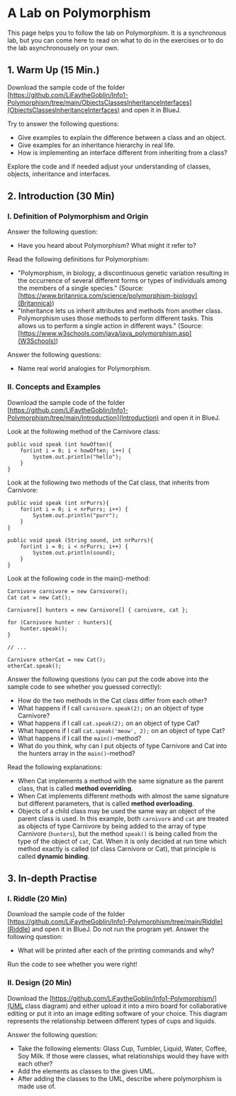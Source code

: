 # A Lab on Polymorphism

This page helps you to follow the lab on Polymorphism. It is a synchronous lab, but you can come here to read on what to do in the exercises or to do the lab asynchronousely on your own. 

## 1. Warm Up (15 Min.)

Download the sample code of the folder [https://github.com/LiFaytheGoblin/Info1-Polymorphism/tree/main/ObjectsClassesInheritanceInterfaces](ObjectsClassesInheritanceInterfaces) and open it in BlueJ.

Try to answer the following questions:
* Give examples to explain the difference between a class and an object.
* Give examples for an inheritance hierarchy in real life.
* How is implementing an interface different from inheriting from a class?

 Explore the code and if needed adjust your understanding of classes, objects, inheritance and interfaces.

## 2. Introduction (30 Min)

### I. Definition of Polymorphism and Origin

Answer the following question:
* Have you heard about Polymorphism? What might it refer to?

Read the following definitions for Polymorphism:
* "Polymorphism, in biology, a discontinuous genetic variation resulting in the occurrence of several different forms or types of individuals among the members of a single species." (Source: [https://www.britannica.com/science/polymorphism-biology](Britannica))
* "Inheritance lets us inherit attributes and methods from another class. Polymorphism uses those methods to perform different tasks. This allows us to perform a single action in different ways." (Source: [https://www.w3schools.com/java/java_polymorphism.asp](W3Schools))

Answer the following questions:
* Name real world analogies for Polymorphism.

### II. Concepts and Examples

Download the sample code of the folder [https://github.com/LiFaytheGoblin/Info1-Polymorphism/tree/main/Introduction](Introduction) and open it in BlueJ.

Look at the following method of the Carnivore class:
```
public void speak (int howOften){
    for(int i = 0; i < howOften; i++) {
        System.out.println("hello");
    }
}
```

Look at the following two methods of the Cat class, that inherits from Carnivore:
```
public void speak (int nrPurrs){
    for(int i = 0; i < nrPurrs; i++) {
        System.out.println("purr");
    }
}

public void speak (String sound, int nrPurrs){
    for(int i = 0; i < nrPurrs; i++) {
        System.out.println(sound);
    }
}
```

Look at the following code in the main()-method: 
```
Carnivore carnivore = new Carnivore();
Cat cat = new Cat();

Carnivore[] hunters = new Carnivore[] { carnivore, cat };

for (Carnivore hunter : hunters){ 
    hunter.speak(); 
}

// ...

Carnivore otherCat = new Cat();
otherCat.speak();
```

Answer the following questions (you can put the code above into the sample code to see whether you guessed correctly):
* How do the two methods in the Cat class differ from each other?
* What happens if I call `carnivore.speak(2);` on an object of type Carnivore?
* What happens if I call `cat.speak(2);` on an object of type Cat?
* What happens if I call `cat.speak('meow', 2);` on an object of type Cat?
* What happens if I call the `main()`-method?
* What do you think, why can I put objects of type Carnivore and Cat into the hunters array in the `main()`-method?

Read the following explanations:
* When Cat implements a method with the same signature as the parent class, that is called **method overriding**.
* When Cat implements different methods with almost the same signature but different parameters, that is called **method overloading**.
* Objects of a child class may be used the same way an object of the parent class is used. In this example, both `carnivore` and `cat` are treated as objects of type Carnivore by being added to the array of type Carnivore (`hunters`), but the method `speak()` is being called from the type of the object of `cat`, Cat. When it is only decided at run time which method exactly is called (of class Carnivore or Cat), that principle is called **dynamic binding**.

## 3. In-depth Practise

### I. Riddle (20 Min)

Download the sample code of the folder [https://github.com/LiFaytheGoblin/Info1-Polymorphism/tree/main/Riddle](Riddle) and open it in BlueJ. Do not run the program yet. Answer the following question:
* What will be printed after each of the printing commands and why?

Run the code to see whether you were right!

### II. Design (20 Min)

Download the [https://github.com/LiFaytheGoblin/Info1-Polymorphism/](UML class diagram) and either upload it into a miro board for collaborative editing or put it into an image editing software of your choice. This diagram represents the relationship between different types of cups and liquids.

Answer the following question:
* Take the following elements: Glass Cup, Tumbler, Liquid, Water, Coffee, Soy Milk. If those were classes, what relationships would they have with each other?
* Add the elements as classes to the given UML.
* After adding the classes to the UML, describe where polymorphism is made use of.

